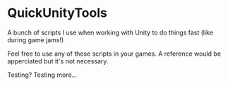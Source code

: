 # QuickUnityTools
A bunch of scripts I use when working with Unity to do things fast (like during game jams!)

Feel free to use any of these scripts in your games. A reference would be apperciated but it's not necessary.

Testing? Testing more...
